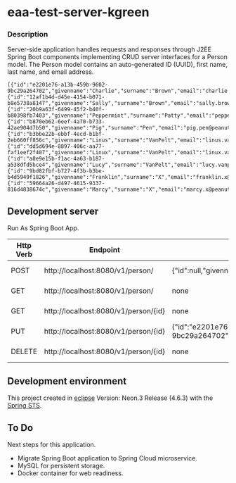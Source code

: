 # eaa-test-server-kgreen

### Description

Server-side application handles requests and responses through J2EE Spring Boot components implementing CRUD server interfaces for a Person model. The Person model contains an auto-generated ID (UUID), first name, last name, and email address.

```
[{"id":"e2201e76-a13b-459b-9602-9bc29a264702","givenname":"Charlie","surname":"Brown","email":"charlie.brown@peanuts.org"},
{"id":"12af1b4d-d45e-4154-b071-b8e5738a8147","givenname":"Sally","surname":"Brown","email":"sally.brown@peanuts.org"},
{"id":"20b9a63f-6499-45f2-b40f-b80398fb7403","givenname":"Peppermint","surname":"Patty","email":"peppermint.patty@peanuts.org"},
{"id":"b870eb62-6eef-4a70-b733-42ae904d7b50","givenname":"Pig","surname":"Pen","email":"pig.pen@peanuts.org"},
{"id":"b3bbe22b-ebbf-4ecd-b1bf-2eb660ff856c","givenname":"Linus","surname":"VanPelt","email":"linus.vanpelt@peanuts.org"},
{"id":"dd5d694e-8897-406c-aa77-faf1eef2f407","givenname":"Linux","surname":"VanPelt","email":"linux.vanpelt@peanuts.org"},
{"id":"a8e9e15b-f1ac-4a63-b187-a538dfd5bce4","givenname":"Lucy","surname":"VanPelt","email":"lucy.vanpelt@peanuts.org"},
{"id":"9bd82fbf-b727-4f3b-b3be-b4d5949f1826","givenname":"Franklin","surname":"X","email":"franklin.x@peanuts.org"},
{"id":"59664a26-d497-4615-9337-816d4838674c","givenname":"Marcy","surname":"X","email":"marcy.x@peanuts.org"}]
```

## Development server

Run As Spring Boot App.

Http Verb | Endpoint | Payload Data (JSON) | Result
--- | --- | --- | --- |
POST | http://localhost:8080/v1/person/ | {"id":null,"givenname":"Charlie","surname":"Brown","email":"charlie.brown@peanuts.org"} |  Create One
GET | http://localhost:8080/v1/person/ | none | Read All
GET | http://localhost:8080/v1/person/{id} | none | Read One
PUT	 | http://localhost:8080/v1/person/{id} | {"id":"e2201e76-a13b-459b-9602-9bc29a264702","givenname":"Charlie","surname":"Brown","email":"charlie.brown@peanuts.org"} |  Update One
DELETE | http://localhost:8080/v1/person/{id} | none | Delete One

## Development environment

This project created in [eclipse](https://www.eclipse.org/downloads/packages/release/neon/3/eclipse-ide-java-ee-developers) Version: Neon.3 Release (4.6.3) with the [Spring STS](https://marketplace.eclipse.org/content/spring-tools-aka-spring-ide-and-spring-tool-suite).

## To Do

Next steps for this application.

* Migrate Spring Boot application to Spring Cloud microservice.
* MySQL for persistent storage.
* Docker container for web readiness.
